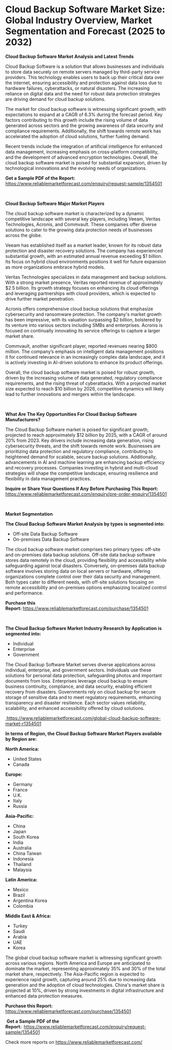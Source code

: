 <p><h1>Cloud Backup Software Market Size: Global Industry Overview, Market Segmentation and Forecast (2025 to 2032)</h1></p><p><strong>Cloud Backup Software Market Analysis and Latest Trends</strong></p>
<p><p>Cloud Backup Software is a solution that allows businesses and individuals to store data securely on remote servers managed by third-party service providers. This technology enables users to back up their critical data over the internet, ensuring accessibility and protection against data loss due to hardware failures, cyberattacks, or natural disasters. The increasing reliance on digital data and the need for robust data protection strategies are driving demand for cloud backup solutions.</p><p>The market for cloud backup software is witnessing significant growth, with expectations to expand at a CAGR of 6.3% during the forecast period. Key factors contributing to this growth include the rising volume of data generated across sectors and the growing awareness of data security and compliance requirements. Additionally, the shift towards remote work has accelerated the adoption of cloud solutions, further fueling demand. </p><p>Recent trends include the integration of artificial intelligence for enhanced data management, increasing emphasis on cross-platform compatibility, and the development of advanced encryption technologies. Overall, the cloud backup software market is poised for substantial expansion, driven by technological innovations and the evolving needs of organizations.</p></p>
<p><strong>Get a Sample PDF of the Report:&nbsp;</strong> <a href="https://www.reliablemarketforecast.com/enquiry/request-sample/1354501?utm_campaign=3053&utm_medium=2&utm_source=Github&utm_content=ia&utm_term=11032025&utm_id=cloud-backup-software">https://www.reliablemarketforecast.com/enquiry/request-sample/1354501</a></p>
<p>&nbsp;</p>
<p><strong>Cloud Backup Software Major Market Players</strong></p>
<p><p>The cloud backup software market is characterized by a dynamic competitive landscape with several key players, including Veeam, Veritas Technologies, Acronis, and Commvault. These companies offer diverse solutions to cater to the growing data protection needs of businesses across the globe.</p><p>Veeam has established itself as a market leader, known for its robust data protection and disaster recovery solutions. The company has experienced substantial growth, with an estimated annual revenue exceeding $1 billion. Its focus on hybrid cloud environments positions it well for future expansion as more organizations embrace hybrid models.</p><p>Veritas Technologies specializes in data management and backup solutions. With a strong market presence, Veritas reported revenue of approximately $2.5 billion. Its growth strategy focuses on enhancing its cloud offerings and leveraging partnerships with cloud providers, which is expected to drive further market penetration.</p><p>Acronis offers comprehensive cloud backup solutions that emphasize cybersecurity and ransomware protection. The company's market growth has been impressive, with its valuation surpassing $2 billion, bolstered by its venture into various sectors including SMBs and enterprises. Acronis is focused on continually innovating its service offerings to capture a larger market share.</p><p>Commvault, another significant player, reported revenues nearing $800 million. The company’s emphasis on intelligent data management positions it for continued relevance in an increasingly complex data landscape, and it is actively investing in AI-driven solutions to enhance its product offerings.</p><p>Overall, the cloud backup software market is poised for robust growth, driven by the increasing volume of data generated, regulatory compliance requirements, and the rising threat of cyberattacks. With a projected market size expected to reach $10 billion by 2026, competitive dynamics will likely lead to further innovations and mergers within the landscape.</p></p>
<p>&nbsp;</p>
<p><strong>What Are The Key Opportunities For Cloud Backup Software Manufacturers?</strong></p>
<p><p>The Cloud Backup Software market is poised for significant growth, projected to reach approximately $12 billion by 2025, with a CAGR of around 20% from 2023. Key drivers include increasing data generation, rising cybersecurity threats, and the shift towards remote work. Businesses are prioritizing data protection and regulatory compliance, contributing to heightened demand for scalable, secure backup solutions. Additionally, advancements in AI and machine learning are enhancing backup efficiency and recovery processes. Companies investing in hybrid and multi-cloud strategies will shape the competitive landscape, ensuring resilience and flexibility in data management practices.</p></p>
<p><strong>Inquire or Share Your Questions If Any Before Purchasing This Report:</strong> <a href="https://www.reliablemarketforecast.com/enquiry/pre-order-enquiry/1354501?utm_campaign=3053&utm_medium=2&utm_source=Github&utm_content=ia&utm_term=11032025&utm_id=cloud-backup-software">https://www.reliablemarketforecast.com/enquiry/pre-order-enquiry/1354501</a></p>
<p>&nbsp;</p>
<p><strong>Market Segmentation</strong></p>
<p><strong>The Cloud Backup Software Market Analysis by types is segmented into:</strong></p>
<p><ul><li>Off-site Data Backup Software</li><li>On-premises Data Backup Software</li></ul></p>
<p><p>The cloud backup software market comprises two primary types: off-site and on-premises data backup solutions. Off-site data backup software stores data remotely in the cloud, providing flexibility and accessibility while safeguarding against local disasters. Conversely, on-premises data backup software involves storing data on local servers or hardware, offering organizations complete control over their data security and management. Both types cater to different needs, with off-site solutions focusing on remote accessibility and on-premises options emphasizing localized control and performance.</p></p>
<p><strong>Purchase this Report:&nbsp;</strong><a href="https://www.reliablemarketforecast.com/purchase/1354501?utm_campaign=3053&utm_medium=2&utm_source=Github&utm_content=ia&utm_term=11032025&utm_id=cloud-backup-software">https://www.reliablemarketforecast.com/purchase/1354501</a></p>
<p>&nbsp;</p>
<p><strong>The Cloud Backup Software Market Industry Research by Application is segmented into:</strong></p>
<p><ul><li>Individual</li><li>Enterprise</li><li>Government</li></ul></p>
<p><p>The Cloud Backup Software Market serves diverse applications across individual, enterprise, and government sectors. Individuals use these solutions for personal data protection, safeguarding photos and important documents from loss. Enterprises leverage cloud backup to ensure business continuity, compliance, and data security, enabling efficient recovery from disasters. Governments rely on cloud backup for secure storage of sensitive data and to meet regulatory requirements, enhancing transparency and disaster resilience. Each sector values reliability, scalability, and enhanced accessibility offered by cloud solutions.</p></p>
<p><a href="https://www.reliablemarketforecast.com/global-cloud-backup-software-market-r1354501?utm_campaign=3053&utm_medium=2&utm_source=Github&utm_content=ia&utm_term=11032025&utm_id=cloud-backup-software">&nbsp;https://www.reliablemarketforecast.com/global-cloud-backup-software-market-r1354501</a></p>
<p><strong>In terms of Region, the Cloud Backup Software Market Players available by Region are:</strong></p>
<p>
    <p> <strong> North America: </strong>
        <ul>
            <li>United States</li>
            <li>Canada</li>
        </ul>
        </p> 
    <p> <strong> Europe: </strong>
        <ul>
            <li>Germany</li>
            <li>France</li>
            <li>U.K.</li>
            <li>Italy</li>
            <li>Russia</li>
        </ul>
        </p> 
    <p> <strong> Asia-Pacific: </strong>
        <ul>
            <li>China</li>
            <li>Japan</li>
            <li>South Korea</li>
            <li>India</li>
            <li>Australia</li>
            <li>China Taiwan</li>
            <li>Indonesia</li>
            <li>Thailand</li>
            <li>Malaysia</li>
        </ul>
        </p> 
    <p> <strong> Latin America: </strong>
        <ul>
            <li>Mexico</li>
            <li>Brazil</li>
            <li>Argentina Korea</li>
            <li>Colombia</li>
        </ul>
        </p> 
    <p> <strong> Middle East & Africa: </strong>
        <ul>
            <li>Turkey</li>
            <li>Saudi</li>
            <li>Arabia</li>
            <li>UAE</li>
            <li>Korea</li>
        </ul>
    </p>
    </p>
<p><p>The global cloud backup software market is witnessing significant growth across various regions. North America and Europe are anticipated to dominate the market, representing approximately 35% and 30% of the total market share, respectively. The Asia-Pacific region is expected to experience rapid growth, capturing around 25% due to increasing data generation and the adoption of cloud technologies. China's market share is projected at 10%, driven by strong investments in digital infrastructure and enhanced data protection measures.</p></p>
<p><strong>Purchase this Report: </strong><a href="https://www.reliablemarketforecast.com/purchase/1354501?utm_campaign=3053&utm_medium=2&utm_source=Github&utm_content=ia&utm_term=11032025&utm_id=cloud-backup-software">https://www.reliablemarketforecast.com/purchase/1354501</a></p>
<p>&nbsp;<strong>Get a Sample PDF of the Report:&nbsp;&nbsp;</strong><a href="https://www.reliablemarketforecast.com/enquiry/request-sample/1354501?utm_campaign=3053&utm_medium=2&utm_source=Github&utm_content=ia&utm_term=11032025&utm_id=cloud-backup-software">https://www.reliablemarketforecast.com/enquiry/request-sample/1354501</a></p>
<p><strong></strong></p>
<p>Check more reports on <a href="https://www.reliablemarketforecast.com/?utm_campaign=3053&utm_medium=2&utm_source=Github&utm_content=ia&utm_term=11032025&utm_id=cloud-backup-software">https://www.reliablemarketforecast.com/</a></p>
